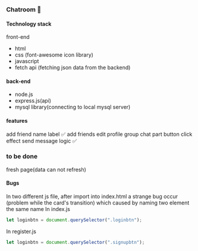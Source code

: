 ### Chatroom 🤺

#### Technology stack
front-end  
- html 
- css (font-awesome icon library)
- javascript
- fetch api (fetching json data from the backend)

#### back-end
- node.js
- express.js(api)
- mysql library(connecting to local mysql server)

#### features
add friend name label ✅
add friends 
edit profile
group chat part
button click effect
send message logic ✅

### to be done
fresh page(data can not refresh)

#### Bugs
In two different js file, after import into index.html
a strange bug occur (problem while the card's transition)
which caused by naming two element the same name
In index.js
```js
let loginbtn = document.querySelector(".loginbtn");
```
In register.js
```js
let loginbtn = document.querySelector(".signupbtn");
```
